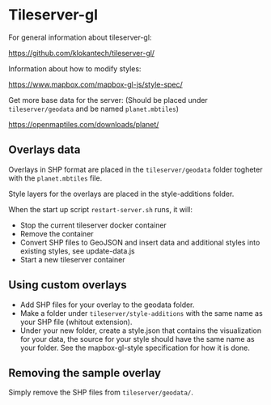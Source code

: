 # Tileserver-gl

For general information about tileserver-gl:

https://github.com/klokantech/tileserver-gl/

Information about how to modify styles:

https://www.mapbox.com/mapbox-gl-js/style-spec/

Get more base data for the server: (Should be placed under `tileserver/geodata` and be named `planet.mbtiles`)

https://openmaptiles.com/downloads/planet/

## Overlays data

Overlays in SHP format are placed in the `tileserver/geodata` folder togheter with the `planet.mbtiles` file.

Style layers for the overlays are placed in the style-additions folder.

When the start up script `restart-server.sh` runs, it will:

- Stop the current tileserver docker container
- Remove the container
- Convert SHP files to GeoJSON and insert data and additional styles into existing styles, see update-data.js
- Start a new tileserver container

## Using custom overlays

- Add SHP files for your overlay to the geodata folder.
- Make a folder under `tileserver/style-additions` with the same name as your SHP file (whitout extension).
- Under your new folder, create a style.json that contains the visualization for your data, the source for your style should have the same name as your folder. See the mapbox-gl-style specification for how it is done.

## Removing the sample overlay

Simply remove the SHP files from `tileserver/geodata/`.
